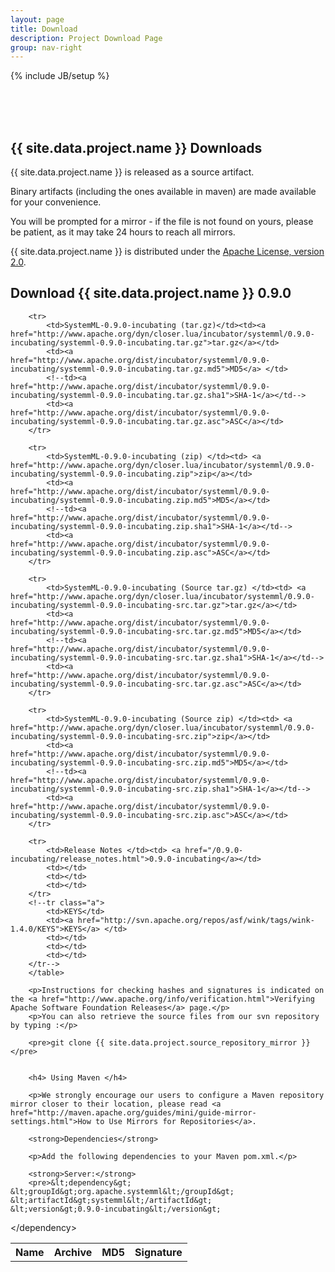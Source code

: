 ```yaml
---
layout: page
title: Download
description: Project Download Page
group: nav-right
---
```

{% include JB/setup %}

<br/><br/><br/>

## {{ site.data.project.name }} Downloads

{{ site.data.project.name }} is released as a source artifact.

Binary artifacts (including the ones available in maven) are made available for your convenience.

You will be prompted for a mirror - if the file is not found on yours, please be patient, as it may take 24 hours to reach all mirrors.

{{ site.data.project.name }} is distributed under the [Apache License, version 2.0](http://www.apache.org/licenses/LICENSE-2.0).

<h2>Download {{ site.data.project.name }} 0.9.0</h2>

<div class="row">
    <div class="span10">
        <table class="table table-hover">
        <tr>
          <th><b>Name</b></th>
          <th><b>Archive</b></th>
          <th><b>MD5</b></th>
          <!--th><b>SHA-1</b></th-->
          <th><b>Signature</b></th>
        </tr>

        <tr>
            <td>SystemML-0.9.0-incubating (tar.gz)</td><td><a href="http://www.apache.org/dyn/closer.lua/incubator/systemml/0.9.0-incubating/systemml-0.9.0-incubating.tar.gz">tar.gz</a></td>
            <td><a href="http://www.apache.org/dist/incubator/systemml/0.9.0-incubating/systemml-0.9.0-incubating.tar.gz.md5">MD5</a> </td>
            <!--td><a href="http://www.apache.org/dist/incubator/systemml/0.9.0-incubating/systemml-0.9.0-incubating.tar.gz.sha1">SHA-1</a></td-->
            <td><a href="http://www.apache.org/dist/incubator/systemml/0.9.0-incubating/systemml-0.9.0-incubating.tar.gz.asc">ASC</a></td>
        </tr>

        <tr>
            <td>SystemML-0.9.0-incubating (zip) </td><td> <a href="http://www.apache.org/dyn/closer.lua/incubator/systemml/0.9.0-incubating/systemml-0.9.0-incubating.zip">zip</a></td>
            <td><a href="http://www.apache.org/dist/incubator/systemml/0.9.0-incubating/systemml-0.9.0-incubating.zip.md5">MD5</a></td>
            <!--td><a href="http://www.apache.org/dist/incubator/systemml/0.9.0-incubating/systemml-0.9.0-incubating.zip.sha1">SHA-1</a></td-->
            <td><a href="http://www.apache.org/dist/incubator/systemml/0.9.0-incubating/systemml-0.9.0-incubating.zip.asc">ASC</a></td>
        </tr>

        <tr>
            <td>SystemML-0.9.0-incubating (Source tar.gz) </td><td> <a href="http://www.apache.org/dyn/closer.lua/incubator/systemml/0.9.0-incubating/systemml-0.9.0-incubating-src.tar.gz">tar.gz</a></td>
            <td><a href="http://www.apache.org/dist/incubator/systemml/0.9.0-incubating/systemml-0.9.0-incubating-src.tar.gz.md5">MD5</a></td>
            <!--td><a href="http://www.apache.org/dist/incubator/systemml/0.9.0-incubating/systemml-0.9.0-incubating-src.tar.gz.sha1">SHA-1</a></td-->
            <td><a href="http://www.apache.org/dist/incubator/systemml/0.9.0-incubating/systemml-0.9.0-incubating-src.tar.gz.asc">ASC</a></td>
        </tr>

        <tr>
            <td>SystemML-0.9.0-incubating (Source zip) </td><td> <a href="http://www.apache.org/dyn/closer.lua/incubator/systemml/0.9.0-incubating/systemml-0.9.0-incubating-src.zip">zip</a></td>
            <td><a href="http://www.apache.org/dist/incubator/systemml/0.9.0-incubating/systemml-0.9.0-incubating-src.zip.md5">MD5</a></td>
            <!--td><a href="http://www.apache.org/dist/incubator/systemml/0.9.0-incubating/systemml-0.9.0-incubating-src.zip.sha1">SHA-1</a></td-->
            <td><a href="http://www.apache.org/dist/incubator/systemml/0.9.0-incubating/systemml-0.9.0-incubating-src.zip.asc">ASC</a></td>
        </tr>

        <tr>
            <td>Release Notes </td><td> <a href="/0.9.0-incubating/release_notes.html">0.9.0-incubating</a></td>
            <td></td>
            <td></td>
            <td></td>
        </tr>
        <!--tr class="a">
            <td>KEYS</td>
            <td><a href="http://svn.apache.org/repos/asf/wink/tags/wink-1.4.0/KEYS">KEYS</a> </td>
            <td></td>
            <td></td>
            <td></td>
        </tr-->
        </table>

        <p>Instructions for checking hashes and signatures is indicated on the <a href="http://www.apache.org/info/verification.html">Verifying Apache Software Foundation Releases</a> page.</p>
        <p>You can also retrieve the source files from our svn repository by typing :</p>

        <pre>git clone {{ site.data.project.source_repository_mirror }}</pre>


        <h4> Using Maven </h4>

        <p>We strongly encourage our users to configure a Maven repository mirror closer to their location, please read <a href="http://maven.apache.org/guides/mini/guide-mirror-settings.html">How to Use Mirrors for Repositories</a>.

        <strong>Dependencies</strong>

        <p>Add the following dependencies to your Maven pom.xml.</p>

        <strong>Server:</strong>
        <pre>&lt;dependency&gt;
    &lt;groupId&gt;org.apache.systemml&lt;/groupId&gt;
    &lt;artifactId&gt;systemml&lt;/artifactId&gt;
    &lt;version&gt;0.9.0-incubating&lt;/version&gt;
&lt;/dependency&gt;</pre>
    </div>

</div>